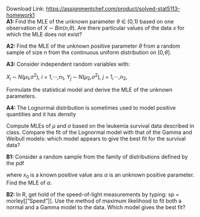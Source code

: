 Download Link: https://assignmentchef.com/product/solved-stat5113-homework1
<br>
<strong>A1: </strong>Find the MLE of the unknown parameter <em>θ </em>∈ (0<em>,</em>1) based on one observation of <em>X </em>∼ <em>Bin</em>(<em>n,θ</em>). Are there particular values of the data <em>x </em>for which the MLE does not exist?

<strong>A2: </strong>Find the MLE of the unknown positive parameter <em>θ </em>from a random sample of size <em>n </em>from the continuous uniform distribution on [0<em>,θ</em>].

<strong>A3: </strong>Consider independent random variables with:

<em>X<sub>i </sub></em>∼ <em>N</em>(<em>µ</em><sub>1</sub><em>,σ</em><sup>2</sup>)<em>,            i </em>= 1<em>,</em>···<em>,n</em><sub>1</sub><em>,            Y<sub>j </sub></em>∼ <em>N</em>(<em>µ</em><sub>2</sub><em>,σ</em><sup>2</sup>)<em>,            j </em>= 1<em>,</em>···<em>,n</em><sub>2</sub><em>,</em>

Formulate the statistical model and derive the MLE of the unknown parameters.

<strong>A4: </strong>The Lognormal distribution is sometimes used to model positive quantities and it has density

Compute MLEs of <em>µ </em>and <em>σ </em>based on the leukemia survival data described in class. Compare the fit of the Lognormal model with that of the Gamma and Weibull models: which model appears to give the best fit for the survival data?

<strong>B1: </strong>Consider a random sample from the family of distributions defined by the pdf

where <em>x</em><sub>0 </sub>is a known positive value ans <em>α </em>is an unknown positive parameter. Find the MLE of <em>α</em>.

<strong>B2: </strong>In R, get hold of the speed-of-light measurements by typing: sp = morley[[“Speed”]]. Use the method of maximum likelihood to fit both a normal and a Gamma model to the data. Which model gives the best fit?